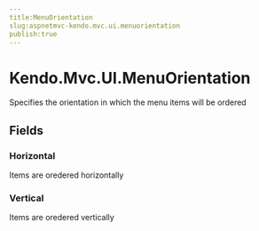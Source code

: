 ```yaml
---
title:MenuOrientation
slug:aspnetmvc-kendo.mvc.ui.menuorientation
publish:true
---
```


# Kendo.Mvc.UI.MenuOrientation
Specifies the orientation in which the menu items will be ordered

## Fields
### Horizontal
Items are oredered horizontally
### Vertical
Items are oredered vertically




 
